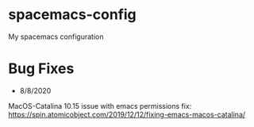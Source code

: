# spacemacs-config
My spacemacs configuration

# Bug Fixes
- 8/8/2020

MacOS-Catalina 10.15 issue with emacs permissions fix: https://spin.atomicobject.com/2019/12/12/fixing-emacs-macos-catalina/
